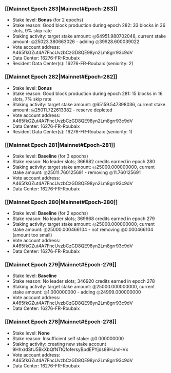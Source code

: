 ### [[Mainnet Epoch 283|Mainnet#Epoch-283]]
* Stake level: **Bonus** (for 2 epochs)
* Stake reason: Good block production during epoch 282: 33 blocks in 36 slots, 9% skip rate
* Staking activity: target stake amount: ◎64951.980702048, current stake amount: ◎25023.380663026 - adding ◎39928.600039022
* Vote account address: A465fkGZut4A7FncUvzbCzGD8QE98yn2Lm8grr93c9dV
* Data Center: 16276-FR-Roubaix
* Resident Data Center(s): 16276-FR-Roubaix (seniority: 2)
### [[Mainnet Epoch 282|Mainnet#Epoch-282]]
* Stake level: **Bonus**
* Stake reason: Good block production during epoch 281: 15 blocks in 16 slots, 7% skip rate
* Staking activity: target stake amount: ◎65159.547398036, current stake amount: ◎25011.722613382 - reserve depleted
* Vote account address: A465fkGZut4A7FncUvzbCzGD8QE98yn2Lm8grr93c9dV
* Data Center: 16276-FR-Roubaix
* Resident Data Center(s): 16276-FR-Roubaix (seniority: 1)
### [[Mainnet Epoch 281|Mainnet#Epoch-281]]
* Stake level: **Baseline** (for 3 epochs)
* Stake reason: No leader slots; 366682 credits earned in epoch 280
* Staking activity: target stake amount: ◎25000.000000000, current stake amount: ◎25011.760125691 - removing ◎11.760125691
* Vote account address: A465fkGZut4A7FncUvzbCzGD8QE98yn2Lm8grr93c9dV
* Data Center: 16276-FR-Roubaix
### [[Mainnet Epoch 280|Mainnet#Epoch-280]]
* Stake level: **Baseline** (for 2 epochs)
* Stake reason: No leader slots; 369668 credits earned in epoch 279
* Staking activity: target stake amount: ◎25000.000000000, current stake amount: ◎25000.000466104 - not removing ◎0.000466104 (amount too small)
* Vote account address: A465fkGZut4A7FncUvzbCzGD8QE98yn2Lm8grr93c9dV
* Data Center: 16276-FR-Roubaix
### [[Mainnet Epoch 279|Mainnet#Epoch-279]]
* Stake level: **Baseline**
* Stake reason: No leader slots; 346920 credits earned in epoch 278
* Staking activity: target stake amount: ◎25000.000000000, current stake amount: ◎1.000000000 - adding ◎24999.000000000
* Vote account address: A465fkGZut4A7FncUvzbCzGD8QE98yn2Lm8grr93c9dV
* Data Center: 16276-FR-Roubaix
### [[Mainnet Epoch 278|Mainnet#Epoch-278]]
* Stake level: **None**
* Stake reason: Insufficient self stake: ◎0.000000000
* Staking activity: creating new stake account 9HhxrdStU5BkXbQfNTtQfofersyBpdEPYjds89HJmHVx
* Vote account address: A465fkGZut4A7FncUvzbCzGD8QE98yn2Lm8grr93c9dV
* Data Center: 16276-FR-Roubaix